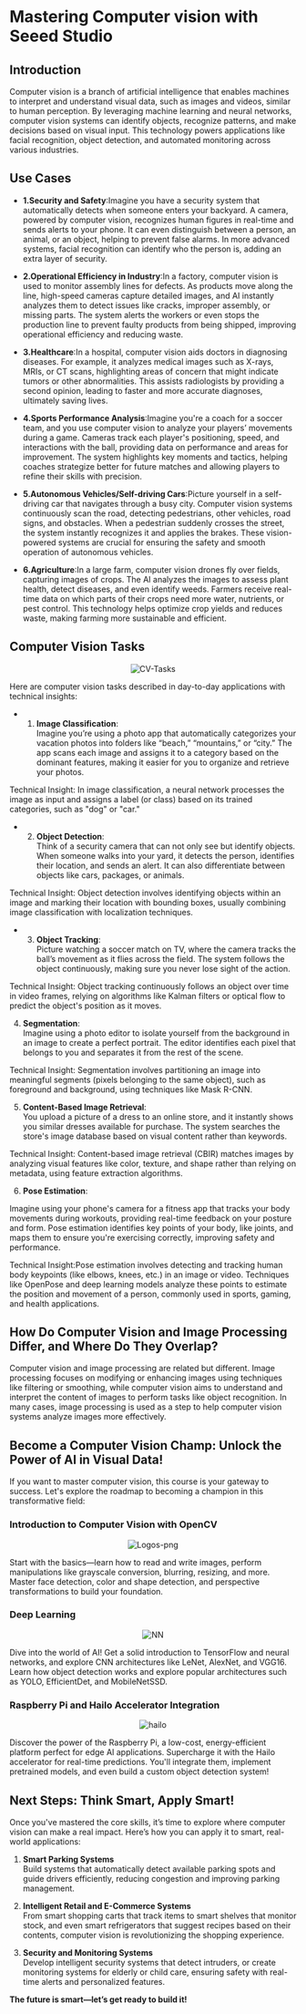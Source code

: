 # Mastering Computer vision with Seeed Studio

## Introduction

Computer vision is a branch of artificial intelligence that enables machines to interpret and understand visual data, such as images and videos, similar to human perception. By leveraging machine learning and neural networks, computer vision systems can identify objects, recognize patterns, and make decisions based on visual input. This technology powers applications like facial recognition, object detection, and automated monitoring across various industries.

## Use Cases

- **1.Security and Safety**:Imagine you have a security system that automatically detects when someone enters your backyard. A camera, powered by computer vision, recognizes human figures in real-time and sends alerts to your phone. It can even distinguish between a person, an animal, or an object, helping to prevent false alarms. In more advanced systems, facial recognition can identify who the person is, adding an extra layer of security.
  
- **2.Operational Efficiency in Industry**:In a factory, computer vision is used to monitor assembly lines for defects. As products move along the line, high-speed cameras capture detailed images, and AI instantly analyzes them to detect issues like cracks, improper assembly, or missing parts. The system alerts the workers or even stops the production line to prevent faulty products from being shipped, improving operational efficiency and reducing waste.
  
- **3.Healthcare**:In a hospital, computer vision aids doctors in diagnosing diseases. For example, it analyzes medical images such as X-rays, MRIs, or CT scans, highlighting areas of concern that might indicate tumors or other abnormalities. This assists radiologists by providing a second opinion, leading to faster and more accurate diagnoses, ultimately saving lives.

- **4.Sports Performance Analysis**:Imagine you're a coach for a soccer team, and you use computer vision to analyze your players’ movements during a game. Cameras track each player's positioning, speed, and interactions with the ball, providing data on performance and areas for improvement. The system highlights key moments and tactics, helping coaches strategize better for future matches and allowing players to refine their skills with precision.
  
- **5.Autonomous Vehicles/Self-driving Cars**:Picture yourself in a self-driving car that navigates through a busy city. Computer vision systems continuously scan the road, detecting pedestrians, other vehicles, road signs, and obstacles. When a pedestrian suddenly crosses the street, the system instantly recognizes it and applies the brakes. These vision-powered systems are crucial for ensuring the safety and smooth operation of autonomous vehicles.
  
- **6.Agriculture**:In a large farm, computer vision drones fly over fields, capturing images of crops. The AI analyzes the images to assess plant health, detect diseases, and even identify weeds. Farmers receive real-time data on which parts of their crops need more water, nutrients, or pest control. This technology helps optimize crop yields and reduces waste, making farming more sustainable and efficient.

## Computer Vision Tasks

<p align="center">
    <img src="./pictures/Chapter1/cv-tasks.gif" alt="CV-Tasks">
</p>

Here are computer vision tasks described in day-to-day applications with technical insights:

- 1. **Image Classification**:  
Imagine you’re using a photo app that automatically categorizes your vacation photos into folders like “beach,” “mountains,” or “city.” The app scans each image and assigns it to a category based on the dominant features, making it easier for you to organize and retrieve your photos.

Technical Insight: In image classification, a neural network processes the image as input and assigns a label (or class) based on its trained categories, such as "dog" or "car."

- 2. **Object Detection**:  
Think of a security camera that can not only see but identify objects. When someone walks into your yard, it detects the person, identifies their location, and sends an alert. It can also differentiate between objects like cars, packages, or animals.

Technical Insight: Object detection involves identifying objects within an image and marking their location with bounding boxes, usually combining image classification with localization techniques.

- 3. **Object Tracking**:  
Picture watching a soccer match on TV, where the camera tracks the ball’s movement as it flies across the field. The system follows the object continuously, making sure you never lose sight of the action.

Technical Insight: Object tracking continuously follows an object over time in video frames, relying on algorithms like Kalman filters or optical flow to predict the object's position as it moves.

4. **Segmentation**:  
Imagine using a photo editor to isolate yourself from the background in an image to create a perfect portrait. The editor identifies each pixel that belongs to you and separates it from the rest of the scene.

Technical Insight: Segmentation involves partitioning an image into meaningful segments (pixels belonging to the same object), such as foreground and background, using techniques like Mask R-CNN.

5. **Content-Based Image Retrieval**:  
You upload a picture of a dress to an online store, and it instantly shows you similar dresses available for purchase. The system searches the store's image database based on visual content rather than keywords.

Technical Insight: Content-based image retrieval (CBIR) matches images by analyzing visual features like color, texture, and shape rather than relying on metadata, using feature extraction algorithms.

6. **Pose Estimation**:

Imagine using your phone's camera for a fitness app that tracks your body movements during workouts, providing real-time feedback on your posture and form. Pose estimation identifies key points of your body, like joints, and maps them to ensure you're exercising correctly, improving safety and performance.

Technical Insight:Pose estimation involves detecting and tracking human body keypoints (like elbows, knees, etc.) in an image or video. Techniques like OpenPose and deep learning models analyze these points to estimate the position and movement of a person, commonly used in sports, gaming, and health applications.

## How Do Computer Vision and Image Processing Differ, and Where Do They Overlap?


Computer vision and image processing are related but different. Image processing focuses on modifying or enhancing images using techniques like filtering or smoothing, while computer vision aims to understand and interpret the content of images to perform tasks like object recognition. In many cases, image processing is used as a step to help computer vision systems analyze images more effectively.

## Become a Computer Vision Champ: Unlock the Power of AI in Visual Data!

If you want to master computer vision, this course is your gateway to success. Let's explore the roadmap to becoming a champion in this transformative field:

### Introduction to Computer Vision with OpenCV 

<p align="center">
    <img src="./pictures/Chapter1/logos.png" alt="Logos-png">
</p>

Start with the basics—learn how to read and write images, perform manipulations like grayscale conversion, blurring, resizing, and more. Master face detection, color and shape detection, and perspective transformations to build your foundation.

### Deep Learning

<p align="center">
    <img src="./pictures/Chapter1/nn.gif" alt="NN">
</p>

Dive into the world of AI! Get a solid introduction to TensorFlow and neural networks, and explore CNN architectures like LeNet, AlexNet, and VGG16. Learn how object detection works and explore popular architectures such as YOLO, EfficientDet, and MobileNetSSD.


### Raspberry Pi and Hailo Accelerator Integration  

<p align="center">
    <img src="./pictures/Chapter1/hailo.gif" alt="hailo">
</p>

Discover the power of the Raspberry Pi, a low-cost, energy-efficient platform perfect for edge AI applications. Supercharge it with the Hailo accelerator for real-time predictions. You'll integrate them, implement pretrained models, and even build a custom object detection system!


## Next Steps: Think Smart, Apply Smart!

Once you've mastered the core skills, it’s time to explore where computer vision can make a real impact. Here’s how you can apply it to smart, real-world applications:

1. **Smart Parking Systems**  
Build systems that automatically detect available parking spots and guide drivers efficiently, reducing congestion and improving parking management.

2. **Intelligent Retail and E-Commerce Systems**  
From smart shopping carts that track items to smart shelves that monitor stock, and even smart refrigerators that suggest recipes based on their contents, computer vision is revolutionizing the shopping experience.

3. **Security and Monitoring Systems**  
Develop intelligent security systems that detect intruders, or create monitoring systems for elderly or child care, ensuring safety with real-time alerts and personalized features.

**The future is smart—let’s get ready to build it!**

